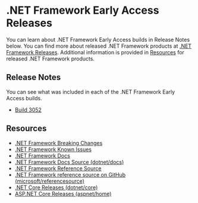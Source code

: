 # .NET Framework Early Access Releases

You can learn about .NET Framework Early Access builds in Release Notes below. You can find more about released .NET Framework products at [.NET Framework Releases](https://github.com/Microsoft/dotnet/blob/master/releases/README.md). Additional information is provided in [Resources](#resources) for released .NET Framework products.

## Release Notes

You can see what was included in each of the .NET Framework Early Access builds. 

- [Build 3052](build-3052/readme.md)

## Resources

- [.NET Framework Breaking Changes](https://github.com/Microsoft/dotnet/tree/master/Documentation/compatibility/README.md)
- [.NET Framework Known Issues](https://github.com/Microsoft/dotnet/tree/master/Documentation/KnownIssues/README.md)
- [.NET Framework Docs](https://docs.microsoft.com/dotnet) 
- [.NET Framework Docs Source (dotnet/docs)](https://github.com/dotnet/docs)
- [.NET Framework Reference Source](https://referencesource.microsoft.com/)
- [.NET Framework reference source on GitHub (microsoft/referencesource)](https://github.com/microsoft/referencesource)
- [.NET Core Releases (dotnet/core)](https://github.com/dotnet/core/blob/master/release-notes/README.md)
- [ASP.NET Core Releases (aspnet/home)](https://github.com/aspnet/Home/releases)

